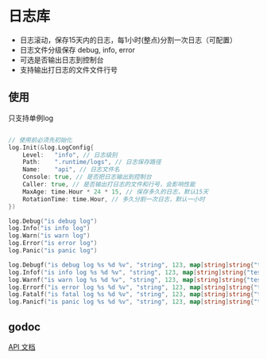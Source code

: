 # 日志库

 * 日志滚动，保存15天内的日志，每1小时(整点)分割一次日志（可配置）
 * 日志文件分级保存 debug, info, error
 * 可选是否输出日志到控制台
 * 支持输出打日志的文件文件行号

## 使用

只支持单例log

```go

// 使用前必须先初始化
log.Init(&log.LogConfig{
	Level:   "info", // 日志级别
	Path:    ".runtime/logs", // 日志保存路径
	Name:    "api", // 日志文件名
	Console: true, // 是否把日志输出到控制台
	Caller: true, // 是否输出打日志的文件和行号，会影响性能
	MaxAge: time.Hour * 24 * 15, // 保存多久的日志，默认15天
	RotationTime: time.Hour, // 多久分割一次日志，默认一小时
})

log.Debug("is debug log")
log.Info("is info log")
log.Warn("is warn log")
log.Error("is error log")
log.Panic("is panic log")

log.Debugf("is debug log %s %d %v", "string", 123, map[string]string{"test": "hello"})
log.Infof("is info log %s %d %v", "string", 123, map[string]string{"test": "hello"})
log.Warnf("is warn log %s %d %v", "string", 123, map[string]string{"test": "hello"})
log.Errorf("is error log %s %d %v", "string", 123, map[string]string{"test": "hello"})
log.Fatalf("is fatal log %s %d %v", "string", 123, map[string]string{"test": "hello"})
log.Panicf("is panic log %s %d %v", "string", 123, map[string]string{"test": "hello"})

```

## godoc

[API 文档](https://gowalker.org/github.com/go-eyas/toolkit/log)
